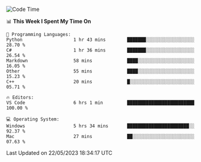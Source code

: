 
<!--START_SECTION:waka-->
![Code Time](http://img.shields.io/badge/Code%20Time-727%20hrs%203%20mins-blue)

📊 **This Week I Spent My Time On** 

```text
💬 Programming Languages: 
Python                   1 hr 43 mins        ███████░░░░░░░░░░░░░░░░░░   28.70 % 
C#                       1 hr 36 mins        ███████░░░░░░░░░░░░░░░░░░   26.54 % 
Markdown                 58 mins             ████░░░░░░░░░░░░░░░░░░░░░   16.05 % 
Other                    55 mins             ████░░░░░░░░░░░░░░░░░░░░░   15.23 % 
C++                      20 mins             █░░░░░░░░░░░░░░░░░░░░░░░░   05.71 % 

🔥 Editors: 
VS Code                  6 hrs 1 min         █████████████████████████   100.00 % 

💻 Operating System: 
Windows                  5 hrs 34 mins       ███████████████████████░░   92.37 % 
Mac                      27 mins             ██░░░░░░░░░░░░░░░░░░░░░░░   07.63 % 
```


 Last Updated on 22/05/2023 18:34:17 UTC
<!--END_SECTION:waka-->

